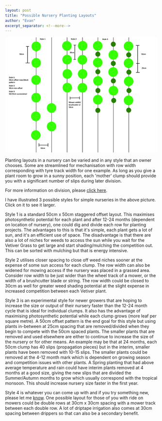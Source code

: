 ```yaml
---
layout: post
title: "Possible Nursery Planting Layouts"
author: "Evan"
excerpt_separator: <!--more-->
---
```

[![alt text](/assets/img/thumbs/planting.png "Layouts")](/assets/img/planting.png)

<!--more-->

Planting layouts in a nursery can be varied and in any style that an owner chooses. Some are streamlined for mechanisation with row width corresponding with tyre track width for one example. As long as you give a plant room to grow in a sunny position, each 'mother' clump should provide you with a significant number of slips during later division.

For more information on division, please [click here](/prop).

I have illustrated 3 possible styles for simple nurseries in the above picture. Click on it to see it larger.

Style 1 is a standard 50cm x 50cm staggered offset layout. This maximises photosynthetic potential for each plant and after 12-24 months (dependent on location of nursery), one could dig and divide each row for planting projects. The advantages to this is that it's simple, each plant gets a lot of sun, and it's an efficient use of space. The disadvantage is that there are also a lot of niches for weeds to access the sun while you wait for the Vetiver Grass to get large and start shading/mulching the competition out. This can be sorted with mulching but that is energy intensive.

Style 2 utilises closer spacing to close off weed niches sooner at the expense of some sun access for each clump. The row width can also be widened for mowing access if the nursery was placed in a grassed area. Consider row width to be just wider than the wheel track of a mower, or the width of a brushcutter blade or string. The row width could be closed to 30cm as well for greater weed shading potential at the slight expense in increased competition between each Vetiver plant.

Style 3 is an experimental style for newer growers that are hoping to increase the size or output of their nursery faster than the 12-24 month cycle that is ideal for individual clumps. It also has the advantage of maximising photosynthetic potential while each clump grows (more leaf per square metre). A 50cm offset pattern is the end goal for this style but using plants in-between at 25cm spacing that are removed/divided when they begin to compete with the 50cm spaced plants. The smaller plants that are removed and used elsewhere are either to continue to increase the size of the nursery or for other means. An example may be that at 24 months, each 50cm clump has 40 slips (propagation pieces) but in the interim, smaller plants have been removed with 10-15 slips. The smaller plants could be removed at the 4-12 month mark which is dependent on growing season and competition issues with other plants. A Spring planting that had above average temperature and rain could have interim plants removed at 4 months at a good size, giving the new slips that are divided the Summer/Autumn months to grow which usually correspond with the tropical monsoon. This should increase nursery size faster in the first year.

Style 4 is whatever you can come up with and if you try something new, please let me [know](/contact). One possible layout for those of you with ride on mowers could be double rows at 30cm x 30cm spacing with a mower track between each double row. A lot of driptape irrigation also comes at 30cm spacing between drippers so that can also be a secondary benefit.